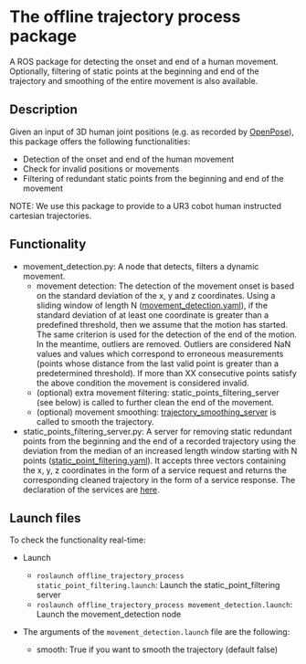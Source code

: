 # The offline trajectory process package
A ROS package for detecting the onset and end of a human movement. Optionally, filtering of static points at the beginning and end of the trajectory and smoothing of the entire movement is also available.

## Description

Given an input of 3D human joint positions (e.g. as recorded by [OpenPose](https://github.com/Roboskel-Manipulation/openpose_3D_localization)), this package offers the following functionalities:
* Detection of the onset and end of the human movement
* Check for invalid positions or movements
* Filtering of redundant static points from the beginning and end of the movement 

NOTE: We use this package to provide to a UR3 cobot human instructed cartesian trajectories. 
## Functionality
* movement_detection.py: A node that detects, filters a dynamic movement.
	* movement detection: The detection of the movement onset is based on the standard deviation of the x, y and z coordinates. Using a sliding window of length N ([movement_detection.yaml](https://github.com/ThanasisTs/trajectory_process_utils/blob/master/offline_trajectory_process/config/movement_detection.yaml)), if the standard deviation of at least one coordinate is greater than a predefined threshold, then we assume that the motion has started. The same criterion is used for the detection of the end of the motion. In the meantime, outliers are removed. Outliers are considered NaN values and values which correspond to erroneous measurements (points whose distance from the last valid point is greater than a predetermined threshold). If more than XX consecutive points satisfy the above condition the movement is considered invalid.
	* (optional) extra movement filtering: static_points_filtering_server (see below) is called to further clean the end of the movement.
	* (optional) movement smoothing: [trajectory_smoothing_server](https://github.com/thanasists/trajectory_smoothing) is called to smooth the trajectory.
* static_points_filtering_server.py: A server for removing static redundant points from the beginning and the end of a recorded trajectory using the deviation from the median of an increased length window starting with N points ([static_point_filtering.yaml](https://github.com/ThanasisTs/trajectory_process_utils/blob/master/offline_trajectory_process/config/static_point_filtering.yaml)). It accepts three vectors containing the x, y, z coordinates in the form of a service request and returns the corresponding cleaned trajectory in the form of a service response. The declaration of the services are [here](https://github.com/ThanasisTs/trajectory_process_utils/tree/master/offline_trajectory_process/srv).

## Launch files
To check the functionality real-time:
* Launch
	* `roslaunch offline_trajectory_process static_point_filtering.launch`: Launch the static_point_filtering server
	* `roslaunch offline_trajectory_process movement_detection.launch`: Launch the movement_detection node

* The arguments of the `movement_detection.launch` file are the following:
	* smooth: True if you want to smooth the trajectory (default false)
